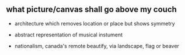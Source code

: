 ## what picture/canvas shall go above my couch

- architecture which removes location or place but shows symmetry

- abstract representation of musical instument

- nationalism, canada's remote beautify, via landscape, flag or beaver



